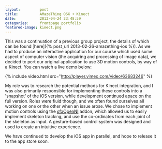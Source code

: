 ```yaml
---
layout:         post
title:          AMazeThing OSX + Kinect
date:           2013-04-24 23:48:59
categories:     frontpage portfolio
featured-image: kinect.png
---
```

This was a continuation of a previous group project, the details of which can be found [here]({% post_url 2013-02-26-amazething-ios %}). As we had to produce an interactive application for our course which used some aspect of computer vision (the acquiring and processing of image data), we decided to port our original application to use 3D motion controls, by way of a Kinect. You can watch a live demo below:

{% include video.html src="http://player.vimeo.com/video/63683246" %}

My role was to research the potential methods for Kinect integration, and I was also primarily responsible for implementing these controls into a 'snapshot' of the iOS version, while development continued apace on the full version. Roles were fluid though, and we often found ourselves all working on one or the other when an issue arose. We chose to implement motion controls using the [ofxOpenNI](https://github.com/gameoverhack/ofxOpenNI) addon, which allowed us to easily implement skeleton tracking, and use the co-ordinates from each joint of the skeleton as input. A gesture-based control system was designed and used to create an intuitive experience.

We have continued to develop the iOS app in parallel, and hope to release it to the app store soon.
